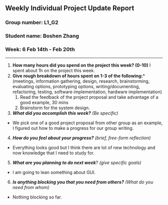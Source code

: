 ## Weekly Individual Project Update Report
### Group number: L1_G2
### Student name: Boshen Zhang
### Week: 6 Feb 14th - Feb 20th
___
1. **How many hours did you spend on the project this week? (0-10)**
I spent about 1h on the project this week.
2. **Give rough breakdown of hours spent on 1-3 of the following:***
   (meetings, information gathering, design, research, brainstorming, evaluating options, prototyping options, writing/documenting, refactoring, testing, software implementation, hardware implementation)
   1. Read the feedback of the project proposal and take advantage of a good example, 30 mins
   2. Brainstorm for the system design.
3. ***What did you accomplish this week?*** _(Be specific)_
  - We pick one of a good project proposal from other group as an example, I figured out how to make a progress for our group writing.
4. ***How do you feel about your progress?*** _(brief, free-form reflection)_
  - Everything looks good but I think there are lot of new technology and now knowledge that I need to study for.
5. ***What are you planning to do next week***? _(give specific goals)_
  - I am going to lean something about GUI.
6. ***Is anything blocking you that you need from others?*** _(What do you need from whom)_
  - Nothing blocking so far.
